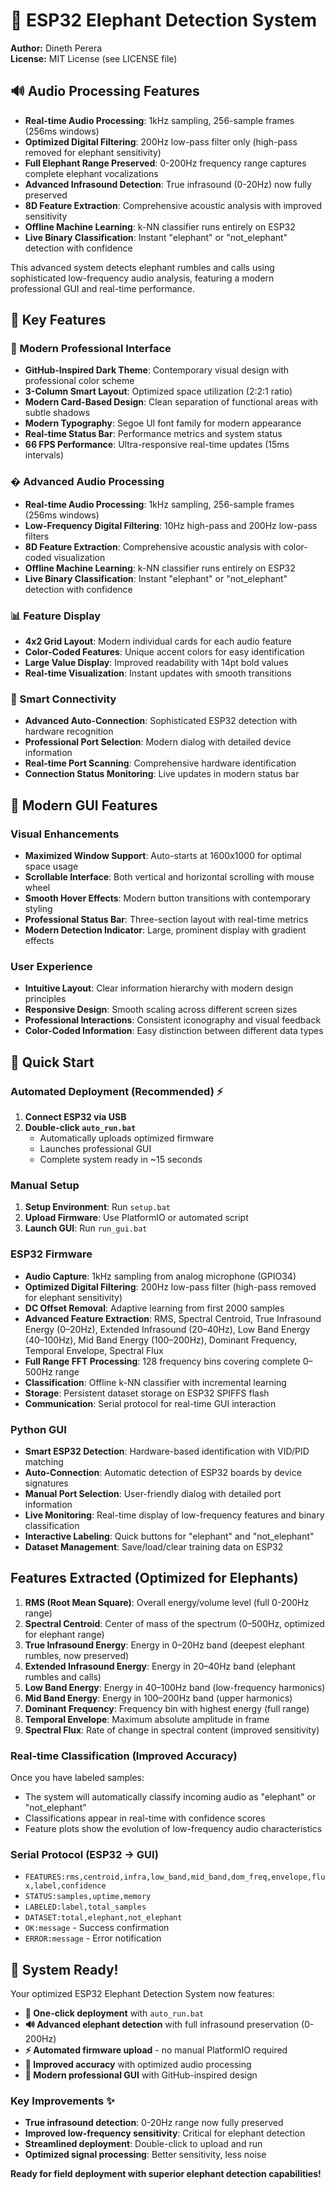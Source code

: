 
# 🐘 ESP32 Elephant Detection System 

**Author:** Dineth Perera  
**License:** MIT License (see LICENSE file)  

## 🔊 Audio Processing Features
- **Real-time Audio Processing**: 1kHz sampling, 256-sample frames (256ms windows)  
- **Optimized Digital Filtering**: 200Hz low-pass filter only (high-pass removed for elephant sensitivity)
- **Full Elephant Range Preserved**: 0-200Hz frequency range captures complete elephant vocalizations
- **Advanced Infrasound Detection**: True infrasound (0-20Hz) now fully preserved
- **8D Feature Extraction**: Comprehensive acoustic analysis with improved sensitivity
- **Offline Machine Learning**: k-NN classifier runs entirely on ESP32
- **Live Binary Classification**: Instant "elephant" or "not_elephant" detection with confidence

This advanced system detects elephant rumbles and calls using sophisticated low-frequency audio analysis, featuring a modern professional GUI and real-time performance.

## 🎯 Key Features

### 🚀 Modern Professional Interface
- **GitHub-Inspired Dark Theme**: Contemporary visual design with professional color scheme
- **3-Column Smart Layout**: Optimized space utilization (2:2:1 ratio)
- **Modern Card-Based Design**: Clean separation of functional areas with subtle shadows
- **Modern Typography**: Segoe UI font family for modern appearance
- **Real-time Status Bar**: Performance metrics and system status
- **66 FPS Performance**: Ultra-responsive real-time updates (15ms intervals)

### � Advanced Audio Processing
- **Real-time Audio Processing**: 1kHz sampling, 256-sample frames (256ms windows)
- **Low-Frequency Digital Filtering**: 10Hz high-pass and 200Hz low-pass filters
- **8D Feature Extraction**: Comprehensive acoustic analysis with color-coded visualization
- **Offline Machine Learning**: k-NN classifier runs entirely on ESP32
- **Live Binary Classification**: Instant "elephant" or "not_elephant" detection with confidence

### 📊 Feature Display
- **4x2 Grid Layout**: Modern individual cards for each audio feature
- **Color-Coded Features**: Unique accent colors for easy identification
- **Large Value Display**: Improved readability with 14pt bold values
- **Real-time Visualization**: Instant updates with smooth transitions

### 🔗 Smart Connectivity
- **Advanced Auto-Connection**: Sophisticated ESP32 detection with hardware recognition
- **Professional Port Selection**: Modern dialog with detailed device information
- **Real-time Port Scanning**: Comprehensive hardware identification
- **Connection Status Monitoring**: Live updates in modern status bar

## 🎨 Modern GUI Features

### Visual Enhancements
- **Maximized Window Support**: Auto-starts at 1600x1000 for optimal space usage
- **Scrollable Interface**: Both vertical and horizontal scrolling with mouse wheel
- **Smooth Hover Effects**: Modern button transitions with contemporary styling
- **Professional Status Bar**: Three-section layout with real-time metrics
- **Modern Detection Indicator**: Large, prominent display with gradient effects

### User Experience
- **Intuitive Layout**: Clear information hierarchy with modern design principles
- **Responsive Design**: Smooth scaling across different screen sizes
- **Professional Interactions**: Consistent iconography and visual feedback
- **Color-Coded Information**: Easy distinction between different data types

## 🚀 Quick Start

### Automated Deployment (Recommended) ⚡
1. **Connect ESP32 via USB**
2. **Double-click `auto_run.bat`**
   - Automatically uploads optimized firmware
   - Launches professional GUI
   - Complete system ready in ~15 seconds

### Manual Setup
1. **Setup Environment**: Run `setup.bat`
2. **Upload Firmware**: Use PlatformIO or automated script
3. **Launch GUI**: Run `run_gui.bat`

### ESP32 Firmware
- **Audio Capture**: 1kHz sampling from analog microphone (GPIO34)
- **Optimized Digital Filtering**: 200Hz low-pass filter (high-pass removed for elephant sensitivity)
- **DC Offset Removal**: Adaptive learning from first 2000 samples
- **Advanced Feature Extraction**: RMS, Spectral Centroid, True Infrasound Energy (0–20Hz), Extended Infrasound (20–40Hz), Low Band Energy (40–100Hz), Mid Band Energy (100–200Hz), Dominant Frequency, Temporal Envelope, Spectral Flux
- **Full Range FFT Processing**: 128 frequency bins covering complete 0–500Hz range
- **Classification**: Offline k-NN classifier with incremental learning
- **Storage**: Persistent dataset storage on ESP32 SPIFFS flash
- **Communication**: Serial protocol for real-time GUI interaction

### Python GUI
- **Smart ESP32 Detection**: Hardware-based identification with VID/PID matching
- **Auto-Connection**: Automatic detection of ESP32 boards by device signatures
- **Manual Port Selection**: User-friendly dialog with detailed port information
- **Live Monitoring**: Real-time display of low-frequency features and binary classification
- **Interactive Labeling**: Quick buttons for "elephant" and "not_elephant"
- **Dataset Management**: Save/load/clear training data on ESP32

## Features Extracted (Optimized for Elephants)

1. **RMS (Root Mean Square)**: Overall energy/volume level (full 0-200Hz range)
2. **Spectral Centroid**: Center of mass of the spectrum (0–500Hz, optimized for elephant range)
3. **True Infrasound Energy**: Energy in 0–20Hz band (deepest elephant rumbles, now preserved)
4. **Extended Infrasound Energy**: Energy in 20–40Hz band (elephant rumbles and calls)
5. **Low Band Energy**: Energy in 40–100Hz band (low-frequency harmonics)
6. **Mid Band Energy**: Energy in 100–200Hz band (upper harmonics)
7. **Dominant Frequency**: Frequency bin with highest energy (full range)
8. **Temporal Envelope**: Maximum absolute amplitude in frame
9. **Spectral Flux**: Rate of change in spectral content (improved sensitivity)


### Real-time Classification (Improved Accuracy)

Once you have labeled samples:
- The system will automatically classify incoming audio as "elephant" or "not_elephant"
- Classifications appear in real-time with confidence scores
- Feature plots show the evolution of low-frequency audio characteristics

### Serial Protocol (ESP32 → GUI)
- `FEATURES:rms,centroid,infra,low_band,mid_band,dom_freq,envelope,flux,label,confidence`
- `STATUS:samples,uptime,memory`
- `LABELED:label,total_samples`
- `DATASET:total,elephant,not_elephant`
- `OK:message` - Success confirmation
- `ERROR:message` - Error notification

## 🎉 System Ready!

Your optimized ESP32 Elephant Detection System now features:
- **🚀 One-click deployment** with `auto_run.bat`
- **🔊 Advanced elephant detection** with full infrasound preservation (0-200Hz)
- **⚡ Automated firmware upload** - no manual PlatformIO required
- **🎯 Improved accuracy** with optimized audio processing
- **🎨 Modern professional GUI** with GitHub-inspired design

### Key Improvements ✨
- **True infrasound detection**: 0-20Hz range now fully preserved
- **Improved low-frequency sensitivity**: Critical for elephant detection
- **Streamlined deployment**: Double-click to upload and run
- **Optimized signal processing**: Better sensitivity, less noise

**Ready for field deployment with superior elephant detection capabilities!**
